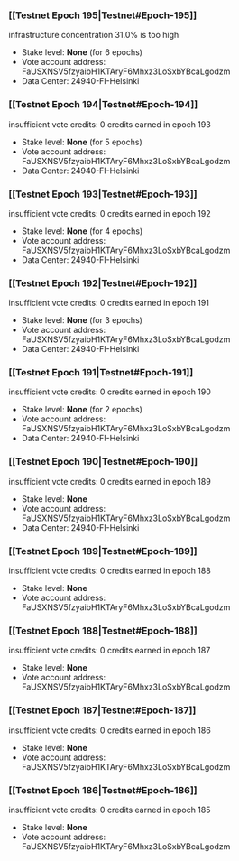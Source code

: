 ### [[Testnet Epoch 195|Testnet#Epoch-195]]
infrastructure concentration 31.0% is too high
* Stake level: **None** (for 6 epochs)
* Vote account address: FaUSXNSV5fzyaibH1KTAryF6Mhxz3LoSxbYBcaLgodzm
* Data Center: 24940-FI-Helsinki
### [[Testnet Epoch 194|Testnet#Epoch-194]]
insufficient vote credits: 0 credits earned in epoch 193
* Stake level: **None** (for 5 epochs)
* Vote account address: FaUSXNSV5fzyaibH1KTAryF6Mhxz3LoSxbYBcaLgodzm
* Data Center: 24940-FI-Helsinki
### [[Testnet Epoch 193|Testnet#Epoch-193]]
insufficient vote credits: 0 credits earned in epoch 192
* Stake level: **None** (for 4 epochs)
* Vote account address: FaUSXNSV5fzyaibH1KTAryF6Mhxz3LoSxbYBcaLgodzm
* Data Center: 24940-FI-Helsinki
### [[Testnet Epoch 192|Testnet#Epoch-192]]
insufficient vote credits: 0 credits earned in epoch 191
* Stake level: **None** (for 3 epochs)
* Vote account address: FaUSXNSV5fzyaibH1KTAryF6Mhxz3LoSxbYBcaLgodzm
* Data Center: 24940-FI-Helsinki
### [[Testnet Epoch 191|Testnet#Epoch-191]]
insufficient vote credits: 0 credits earned in epoch 190
* Stake level: **None** (for 2 epochs)
* Vote account address: FaUSXNSV5fzyaibH1KTAryF6Mhxz3LoSxbYBcaLgodzm
* Data Center: 24940-FI-Helsinki
### [[Testnet Epoch 190|Testnet#Epoch-190]]
insufficient vote credits: 0 credits earned in epoch 189
* Stake level: **None**
* Vote account address: FaUSXNSV5fzyaibH1KTAryF6Mhxz3LoSxbYBcaLgodzm
* Data Center: 24940-FI-Helsinki
### [[Testnet Epoch 189|Testnet#Epoch-189]]
insufficient vote credits: 0 credits earned in epoch 188
* Stake level: **None**
* Vote account address: FaUSXNSV5fzyaibH1KTAryF6Mhxz3LoSxbYBcaLgodzm
### [[Testnet Epoch 188|Testnet#Epoch-188]]
insufficient vote credits: 0 credits earned in epoch 187
* Stake level: **None**
* Vote account address: FaUSXNSV5fzyaibH1KTAryF6Mhxz3LoSxbYBcaLgodzm
### [[Testnet Epoch 187|Testnet#Epoch-187]]
insufficient vote credits: 0 credits earned in epoch 186
* Stake level: **None**
* Vote account address: FaUSXNSV5fzyaibH1KTAryF6Mhxz3LoSxbYBcaLgodzm
### [[Testnet Epoch 186|Testnet#Epoch-186]]
insufficient vote credits: 0 credits earned in epoch 185
* Stake level: **None**
* Vote account address: FaUSXNSV5fzyaibH1KTAryF6Mhxz3LoSxbYBcaLgodzm